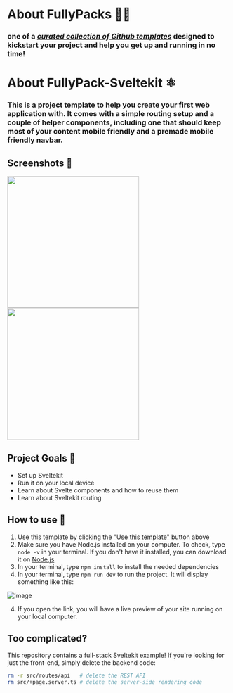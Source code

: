 # About FullyPacks 🐘🎁

### one of a [_curated collection of Github templates_](https://github.com/orgs/acmcsufoss/repositories?q=fullypack_&type=all&sort=stargazers) designed to kickstart your project and help you get up and running in no time!

# About FullyPack-Sveltekit ⚛️

### This is a project template to help you create your first web application with. It comes with a simple routing setup and a couple of helper components, including one that should keep most of your content mobile friendly and a premade mobile friendly navbar.

## Screenshots 📸

<p float="left">
  <img src="https://github.com/acmcsufoss/fullypack_sveltekit/assets/8463786/a82582a7-b5c9-4a14-bfa1-6dabe2bf12b0" height="300" />
  <img src="https://github.com/acmcsufoss/fullypack_sveltekit/assets/8463786/4c7a2a3a-b354-4f8f-8cc5-9dd66a78c3e5" height="300" />
</p>

## Project Goals 🥅

- Set up Sveltekit
- Run it on your local device
- Learn about Svelte components and how to reuse them
- Learn about Sveltekit routing

## How to use 🚀

1. Use this template by clicking the ["Use this template"](https://github.com/acmcsufoss/fullypack_sveltekit/generate) button above
2. Make sure you have Node.js installed on your computer. To check, type `node -v` in your terminal. If you don't have it installed, you can download it on [Node.js](https://nodejs.org/en/download)
3. In your terminal, type `npm install` to install the needed dependencies
4. In your terminal, type `npm run dev` to run the project. It will display something like this:

![image](https://user-images.githubusercontent.com/26943671/228970395-5fcbac1a-0bbc-436e-8945-27fb1a50c89e.png)

4. If you open the link, you will have a live preview of your site running on your local computer.

## Too complicated?

This repository contains a full-stack Sveltekit example! If you're looking for just the front-end, simply delete the backend code:

```sh
rm -r src/routes/api   # delete the REST API
rm src/+page.server.ts # delete the server-side rendering code
```
